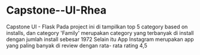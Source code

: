 # Capstone--UI-Rhea
Capstone UI - Flask
Pada project ini di tampilkan top 5 category based on installs, dan category 'Family' merupakan category yang terbanyak di install dengan jumlah install sebesar 1972
Selain itu App Instagram merupakan app yang paling banyak di review dengan rata- rata rating 4,5
